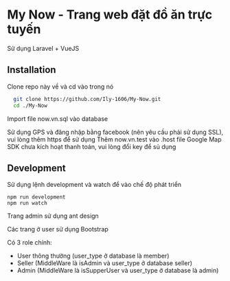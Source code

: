 
# My Now - Trang web đặt đồ ăn trực tuyến

Sử dụng Laravel + VueJS



## Installation

Clone repo này về và cd vào trong nó
```bash
  git clone https://github.com/Ily-1606/My-Now.git
  cd ./My-Now
```
Import file now.vn.sql vào database

Sử dụng GPS và đăng nhập bằng facebook (nên yêu cầu phải sử dụng SSL), vui lòng thêm https để sử dụng
Thêm now.vn.test vào .host file
Google Map SDK chưa kích hoạt thanh toán, vui lòng đổi key để sủ dụng

## Development
Sử dụng lệnh development và watch để vào chế độ phát triển
```npm
npm run development
npm run watch
```

Trang admin sử dụng ant design

Các trang ở user sử dụng Bootstrap

Có 3 role chính:
- User thông thường (user_type ở database là member)
- Seller (MiddleWare là isAdmin và user_type ở database seller)
- Admin (MiddleWare là isSupperUser và user_type ở database là admin)


  